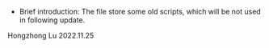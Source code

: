 * Brief introduction:
The file store some old scripts, which will be not used in following update.

Hongzhong Lu
2022.11.25